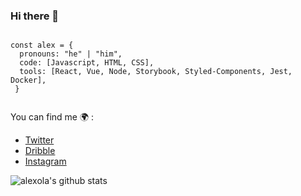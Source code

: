 ### Hi there 👋
```` JS

const alex = {
  pronouns: "he" | "him",
  code: [Javascript, HTML, CSS],
  tools: [React, Vue, Node, Storybook, Styled-Components, Jest, Docker],
 }
 
 ````
You can find me 🌍 : 
- [Twitter](https://twitter.com/xalexoxx)
- [Dribble](https://dribbble.com/alexOlalde)
- [Instagram](https://www.instagram.com/alexolaldephoto) 

![alexola's github stats](https://github-readme-stats.vercel.app/api?username=alexola&show_icons=true&theme=gruvbox)
<!--
**alexola/alexola** is a ✨ _special_ ✨ repository because its `README.md` (this file) appears on your GitHub profile.

Here are some ideas to get you started:

- 🔭 I’m currently working on ...
- 🌱 I’m currently learning ...
- 👯 I’m looking to collaborate on ...
- 🤔 I’m looking for help with ...
- 💬 Ask me about ...
- 📫 How to reach me: ...
- 😄 Pronouns: ...
- ⚡ Fun fact: ...
-->
